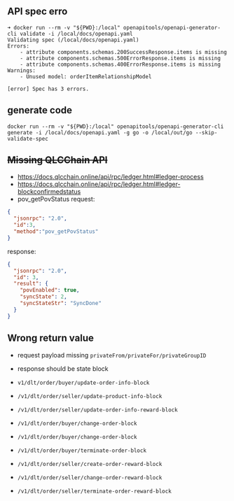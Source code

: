 
## API spec erro
```
➜ docker run --rm -v "${PWD}:/local" openapitools/openapi-generator-cli validate -i /local/docs/openapi.yaml
Validating spec (/local/docs/openapi.yaml)
Errors:
	- attribute components.schemas.200SuccessResponse.items is missing
	- attribute components.schemas.500ErrorResponse.items is missing
	- attribute components.schemas.400ErrorResponse.items is missing
Warnings:
	- Unused model: orderItemRelationshipModel

[error] Spec has 3 errors.

```

## generate code 
```
docker run --rm -v "${PWD}:/local" openapitools/openapi-generator-cli generate -i /local/docs/openapi.yaml -g go -o /local/out/go --skip-validate-spec
```

## ~~Missing QLCChain API~~

- https://docs.qlcchain.online/api/rpc/ledger.html#ledger-process
- https://docs.qlcchain.online/api/rpc/ledger.html#ledger-blockconfirmedstatus
- pov_getPovStatus
request:
```json
{
  "jsonrpc": "2.0",
  "id":3,
  "method":"pov_getPovStatus"
}
```
response:
```json
{
  "jsonrpc": "2.0",
  "id": 3,
  "result": {
    "povEnabled": true,
    "syncState": 2,
    "syncStateStr": "SyncDone"
  }
}
```

## Wrong return value

- request payload missing `privateFrom/privateFor/privateGroupID`
- response should be state block
  
- `v1/dlt/order/buyer/update-order-info-block`
- `/v1/dlt/order/seller/update-product-info-block`
- `/v1/dlt/order/seller/update-order-info-reward-block`
- `/v1/dlt/order/buyer/change-order-block`
- `/v1/dlt/order/buyer/change-order-block`
- `/v1/dlt/order/buyer/terminate-order-block`
- `/v1/dlt/order/seller/create-order-reward-block`
- `/v1/dlt/order/seller/change-order-reward-block`
- `/v1/dlt/order/seller/terminate-order-reward-block`
